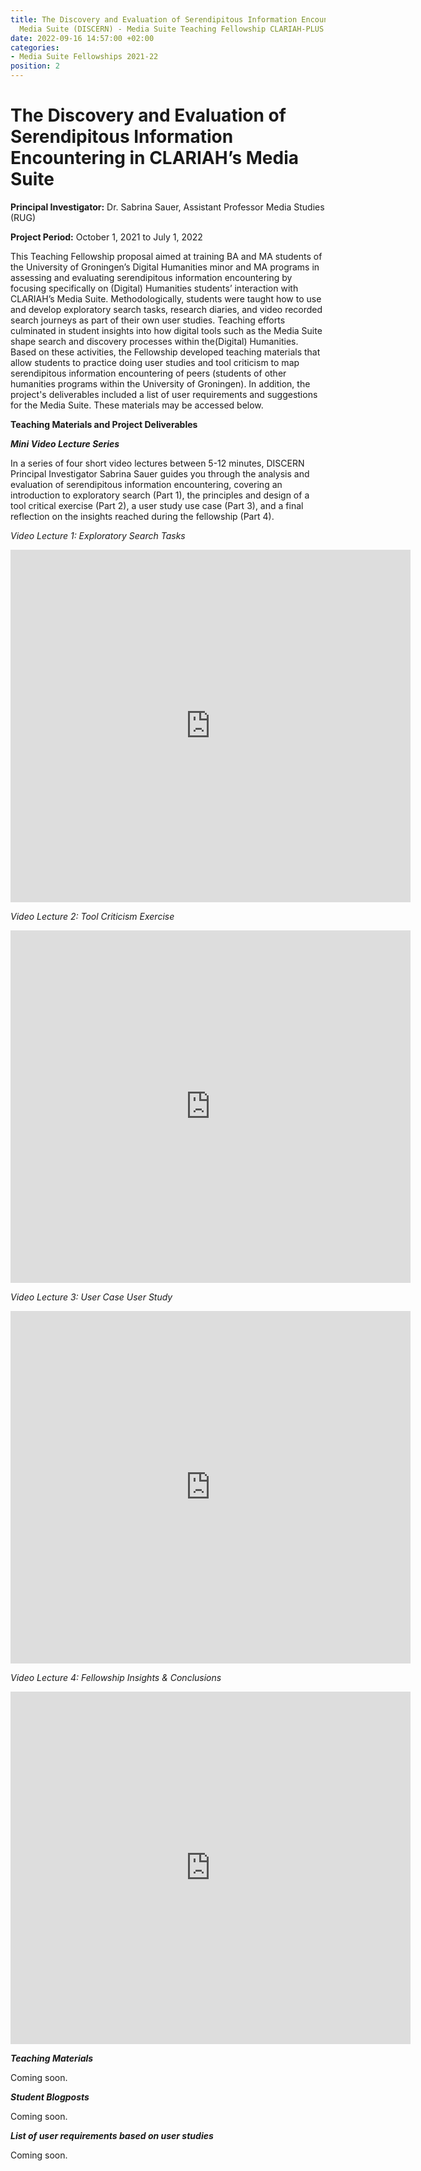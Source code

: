 ```yaml
---
title: The Discovery and Evaluation of Serendipitous Information Encountering in CLARIAH's
  Media Suite (DISCERN) - Media Suite Teaching Fellowship CLARIAH-PLUS (2019-2023)
date: 2022-09-16 14:57:00 +02:00
categories:
- Media Suite Fellowships 2021-22
position: 2
---
```


# The Discovery and Evaluation of Serendipitous Information Encountering in CLARIAH’s Media Suite

**Principal Investigator:** Dr. Sabrina Sauer, Assistant Professor Media Studies (RUG)

**Project Period:** October 1, 2021 to July 1, 2022

This Teaching Fellowship proposal aimed at training BA and MA students of the University of Groningen’s Digital Humanities minor and MA programs in assessing and evaluating serendipitous information encountering by focusing specifically on (Digital) Humanities students’ interaction with CLARIAH’s Media Suite. Methodologically, students were taught how to use and develop exploratory search tasks, research diaries, and video recorded search journeys as part of their own user studies. Teaching efforts culminated in student insights into how digital tools such as the Media Suite shape search and discovery processes within the(Digital) Humanities. Based on these activities, the Fellowship developed teaching materials that allow students to practice doing user studies and tool criticism to map serendipitous information encountering of peers (students of other humanities programs within the University of Groningen). In addition, the project's deliverables included a list of user requirements and suggestions for the Media Suite. These materials may be accessed below.

**Teaching Materials and Project Deliverables**

***Mini Video Lecture Series***

In a series of four short video lectures between 5-12 minutes, DISCERN Principal Investigator Sabrina Sauer guides you through the analysis and evaluation of serendipitous information encountering, covering an introduction to exploratory search (Part 1), the principles and design of a tool critical exercise (Part 2), a user study use case (Part 3), and a final reflection on the insights reached during the fellowship (Part 4).

*Video Lecture 1: Exploratory Search Tasks*

<iframe src="https://player.vimeo.com/video/789024766?h=07075f5eae" width="640" height="564" frameborder="0" allow="autoplay; fullscreen" allowfullscreen></iframe>

*Video Lecture 2: Tool Criticism Exercise*

<iframe src="https://player.vimeo.com/video/789028932?h=cbd85d72eb" width="640" height="564" frameborder="0" allow="autoplay; fullscreen" allowfullscreen></iframe>

*Video Lecture 3: User Case User Study*

<iframe src="https://player.vimeo.com/video/789030776?h=4f21785eb4" width="640" height="564" frameborder="0" allow="autoplay; fullscreen" allowfullscreen></iframe>

*Video Lecture 4: Fellowship Insights & Conclusions*

<iframe src="https://player.vimeo.com/video/789028932?h=cbd85d72eb" width="640" height="564" frameborder="0" allow="autoplay; fullscreen" allowfullscreen></iframe>

***Teaching Materials***

Coming soon.

***Student Blogposts***

Coming soon.

***List of user requirements based on user studies***

Coming soon.